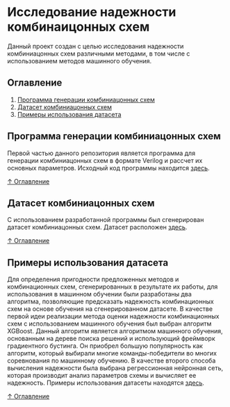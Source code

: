 # Исследование надежности комбинаицонных схем
Данный проект создан с целью исследования надежности комбиниацонных схем различными методами, в том числе с использованием методов машинного обучения.

## Оглавление
<a name="content"></a> 
1. [Программа генерации комбиниацонных схем](#programm)
2. [Датасет комбиниацонных схем](#dataset)
3. [Примеры использования датасета](#examples)


## Программа генерации комбиниацонных схем
<a name="programm"></a> 
Первой частью данного репозитория является программа для генерации комбиниацонных схем в формате Verilog и рассчет их основных параметров.
Исходный код программы находится [здесь](Generator).

[&#8593; Оглавление](#content)


## Датасет комбиниацонных схем
<a name="dataset"></a> 
С использованием разработанной программы был сгенерирован датасет комбиниацонных схем.
Датасет расположен [здесь](Dataset).

[&#8593; Оглавление](#content)


## Примеры использования датасета
<a name="examples"></a> 
Для определения пригодности предложенных методов и комбинационных схем, сгенерированных в результате их работы, для использования в машинном обучении были разработаны два алгоритма, позволяющие предсказать надежность комбинационных схем на основе обучения на сгенерированном датасете. В качестве первой идеи реализации метода оценки надежности комбинационных схем с использованием машинного обучения был выбран алгоритм XGBoost. Данный алгоритм является алгоритмом машинного обучения, основанным на дереве поиска решений и использующий фреймворк градиентного бустинга. Он приобрел большую популярность как алгоритм, который выбирали многие команды-победители во многих соревнования по машинному обучению. В качестве второго способа вычисления надежности была выбрана регрессионная нейронная сеть, которая производит анализ параметров схемы и вычисляет ее надежность.
Примеры использования датасеты находятся [здесь](Prediction).

[&#8593; Оглавление](#content)